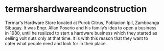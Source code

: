 # termarshardwareandconstruction
Termar's Hardware Store located at Purok Citrus, Poblacion Ipil, Zamboanga Sibugay. It was Engr. Allan Poserio and his family’s idea to open a business in 1980, until he realized to start a hardware business which they started as selling volt nuts only at that time. It is with this reason that they want to cater what people need and look for in their place.
